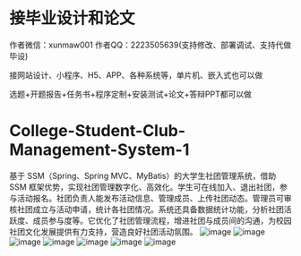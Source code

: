 # 接毕业设计和论文
作者微信：xunmaw001  作者QQ：2223505639(支持修改、部署调试、支持代做毕设)

接网站设计、小程序、H5、APP、各种系统等，单片机、嵌入式也可以做

选题+开题报告+任务书+程序定制+安装测试+论文+答辩PPT都可以做
# College-Student-Club-Management-System-1
基于 SSM（Spring、Spring MVC、MyBatis）的大学生社团管理系统，借助 SSM 框架优势，实现社团管理数字化、高效化。学生可在线加入、退出社团，参与活动报名。社团负责人能发布活动信息、管理成员、上传社团动态。管理员可审核社团成立与活动申请，统计各社团情况。系统还具备数据统计功能，分析社团活跃度、成员参与度等。它优化了社团管理流程，增进社团与成员间的沟通，为校园社团文化发展提供有力支持，营造良好社团活动氛围。 
![image](https://github.com/user-attachments/assets/c1d37721-0aaf-4886-a55d-bfe07f43e1f1)
![image](https://github.com/user-attachments/assets/0391ad49-4fbd-48eb-8fd3-6ba18d303773)
![image](https://github.com/user-attachments/assets/b179efcf-6412-42b6-b8de-4bf672984564)
![image](https://github.com/user-attachments/assets/0abd3e0d-68a2-41c1-ab8c-e61b6c9975b4)
![image](https://github.com/user-attachments/assets/1704a5e2-be55-49ce-b638-90ba1d311dab)
![image](https://github.com/user-attachments/assets/4b2afb5e-652f-42e3-a8b4-1347920a8763)
![image](https://github.com/user-attachments/assets/cd9e5e75-e983-45c2-8dfe-24539711708b)

